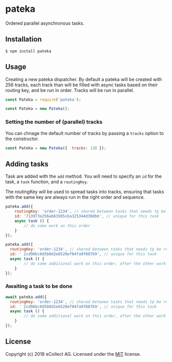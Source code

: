 # pateka

Ordered parallel asynchronous tasks.


## Installation

```shell
$ npm install pateka
```

## Usage


Creating a new pateka dispatcher. By default a pateka will be created with 256 tracks, each track than will be filled with async tasks based on their routing key, and be run in order. Tracks will be run in parallel.

```javascript
const Pateka = require('pateka');

const Pateka = new Pateka();
```

### Setting the number of (parallel) tracks

You can chnage the default number of tracks by passing a `tracks` option to the constructor.

```javascript
const Pateka = new Pateka({  tracks: 128 });
```


## Adding tasks

Task are added with the `add` method. You will need to specify an `id` for the task, a `task` function, and a `routingKey`.

The routingKey will be used to spread tasks into tracks, ensuring that tasks with the same key are always run in the right order and sequence.

```javascript
pateka.add({
	routingKey: 'order-1234', // shared between tasks that needs tp be run in sequence
	id: '713973e256ab63505cba325344d30dbb', // unique for this task
	async task () {
		// do some work on this order
	}
});

pateka.add({
  routingKey: 'order-1234', // shared between tasks that needs tp be run in sequence
  id: ' 2cd96bc0d5b0d2e6520ef04fa9f887b9', // unique for this task
  async task () {
		// do some additional work on this order, after the other work has fhinished
	}
});
```

### Awaiting a task to be done

```javascript
await pateka.add({
  routingKey: 'order-1234', // shared between tasks that needs tp be run in sequence
  id: ' 2cd96bc0d5b0d2e6520ef04fa9f887b9', // unique for this task
  async task () {
		// do some additional work on this order, after the other work has fhinished
	}
});
```

## License

Copyright (c) 2018 eCollect AG.
Licensed under the [MIT](LICENSE) license.
